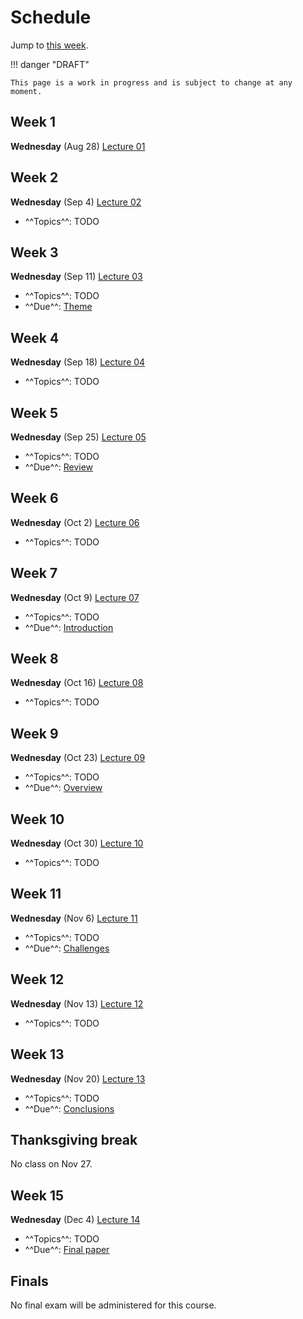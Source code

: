 # Schedule

Jump to [this week](#week-1).

!!! danger "DRAFT"

    This page is a work in progress and is subject to change at any moment.

## Week 1

**Wednesday** (Aug 28) [Lecture 01](../../lectures/01/)

## Week 2

**Wednesday** (Sep 4) [Lecture 02](../../lectures/02/)

-   ^^Topics^^: TODO

## Week 3

**Wednesday** (Sep 11) [Lecture 03](../../lectures/03/)

-   ^^Topics^^: TODO
-   ^^Due^^: [Theme](../assessments/paper/assignments/theme.md)

## Week 4

**Wednesday** (Sep 18) [Lecture 04](../../lectures/04/)

-   ^^Topics^^: TODO

## Week 5

**Wednesday** (Sep 25) [Lecture 05](../../lectures/05/)

-   ^^Topics^^: TODO
-   ^^Due^^: [Review](../assessments/paper/assignments/intro.md)

## Week 6

**Wednesday** (Oct 2) [Lecture 06](../../lectures/06/)

-   ^^Topics^^: TODO

## Week 7

**Wednesday** (Oct 9) [Lecture 07](../../lectures/07/)

-   ^^Topics^^: TODO
-   ^^Due^^: [Introduction](../assessments/paper/assignments/intro.md)

## Week 8

**Wednesday** (Oct 16) [Lecture 08](../../lectures/08/)

-   ^^Topics^^: TODO

## Week 9

**Wednesday** (Oct 23) [Lecture 09](../../lectures/09/)

-   ^^Topics^^: TODO
-   ^^Due^^: [Overview](../assessments/paper/assignments/overview.md)

## Week 10

**Wednesday** (Oct 30) [Lecture 10](../../lectures/10/)

-   ^^Topics^^: TODO

## Week 11

**Wednesday** (Nov 6) [Lecture 11](../../lectures/11/)

-   ^^Topics^^: TODO
-   ^^Due^^: [Challenges](../assessments/paper/assignments/challenges.md)

## Week 12

**Wednesday** (Nov 13) [Lecture 12](../../lectures/12/)

-   ^^Topics^^: TODO

## Week 13

**Wednesday** (Nov 20) [Lecture 13](../../lectures/13/)

-   ^^Topics^^: TODO
-   ^^Due^^: [Conclusions](../assessments/paper/assignments/conclusion.md)

## Thanksgiving break

No class on Nov 27.

## Week 15

**Wednesday** (Dec 4) [Lecture 14](../../lectures/14/)

-   ^^Topics^^: TODO
-   ^^Due^^: [Final paper](../assessments/paper/assignments/final.md)

## Finals

No final exam will be administered for this course.
